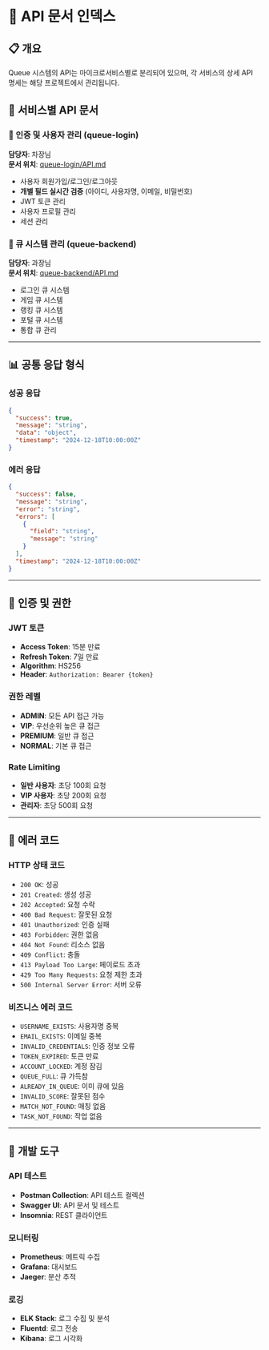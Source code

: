 # 🔌 API 문서 인덱스

## 📋 개요

Queue 시스템의 API는 마이크로서비스별로 분리되어 있으며, 각 서비스의 상세 API 명세는 해당 프로젝트에서 관리됩니다.

## 🔗 서비스별 API 문서

### 🔐 인증 및 사용자 관리 (queue-login)
**담당자**: 차장님  
**문서 위치**: [queue-login/API.md](https://github.com/exodus-openstack/queue-login/blob/develop/API.md)

- 사용자 회원가입/로그인/로그아웃
- **개별 필드 실시간 검증** (아이디, 사용자명, 이메일, 비밀번호)
- JWT 토큰 관리
- 사용자 프로필 관리
- 세션 관리

### 🎯 큐 시스템 관리 (queue-backend)
**담당자**: 과장님  
**문서 위치**: [queue-backend/API.md](https://github.com/exodus-openstack/queue-backend/blob/develop/API.md)

- 로그인 큐 시스템
- 게임 큐 시스템  
- 랭킹 큐 시스템
- 포털 큐 시스템
- 통합 큐 관리

---

## 📊 공통 응답 형식

### 성공 응답
```json
{
  "success": true,
  "message": "string",
  "data": "object",
  "timestamp": "2024-12-18T10:00:00Z"
}
```

### 에러 응답
```json
{
  "success": false,
  "message": "string",
  "error": "string",
  "errors": [
    {
      "field": "string",
      "message": "string"
    }
  ],
  "timestamp": "2024-12-18T10:00:00Z"
}
```

---

## 🔐 인증 및 권한

### JWT 토큰
- **Access Token**: 15분 만료
- **Refresh Token**: 7일 만료
- **Algorithm**: HS256
- **Header**: `Authorization: Bearer {token}`

### 권한 레벨
- **ADMIN**: 모든 API 접근 가능
- **VIP**: 우선순위 높은 큐 접근
- **PREMIUM**: 일반 큐 접근
- **NORMAL**: 기본 큐 접근

### Rate Limiting
- **일반 사용자**: 초당 100회 요청
- **VIP 사용자**: 초당 200회 요청
- **관리자**: 초당 500회 요청

---

## 📝 에러 코드

### HTTP 상태 코드
- `200 OK`: 성공
- `201 Created`: 생성 성공
- `202 Accepted`: 요청 수락
- `400 Bad Request`: 잘못된 요청
- `401 Unauthorized`: 인증 실패
- `403 Forbidden`: 권한 없음
- `404 Not Found`: 리소스 없음
- `409 Conflict`: 충돌
- `413 Payload Too Large`: 페이로드 초과
- `429 Too Many Requests`: 요청 제한 초과
- `500 Internal Server Error`: 서버 오류

### 비즈니스 에러 코드
- `USERNAME_EXISTS`: 사용자명 중복
- `EMAIL_EXISTS`: 이메일 중복
- `INVALID_CREDENTIALS`: 인증 정보 오류
- `TOKEN_EXPIRED`: 토큰 만료
- `ACCOUNT_LOCKED`: 계정 잠김
- `QUEUE_FULL`: 큐 가득참
- `ALREADY_IN_QUEUE`: 이미 큐에 있음
- `INVALID_SCORE`: 잘못된 점수
- `MATCH_NOT_FOUND`: 매칭 없음
- `TASK_NOT_FOUND`: 작업 없음

---

## 🔧 개발 도구

### API 테스트
- **Postman Collection**: API 테스트 컬렉션
- **Swagger UI**: API 문서 및 테스트
- **Insomnia**: REST 클라이언트

### 모니터링
- **Prometheus**: 메트릭 수집
- **Grafana**: 대시보드
- **Jaeger**: 분산 추적

### 로깅
- **ELK Stack**: 로그 수집 및 분석
- **Fluentd**: 로그 전송
- **Kibana**: 로그 시각화
